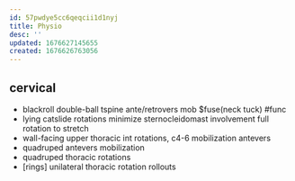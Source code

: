 ```yaml
---
id: 57pwdye5cc6qeqcii1d1nyj
title: Physio
desc: ''
updated: 1676627145655
created: 1676626763056
---
```


## cervical
- blackroll double-ball tspine ante/retrovers mob $fuse(neck tuck) #func
- lying catslide rotations
  minimize sternocleidomast involvement
  full rotation to stretch
- wall-facing upper thoracic int rotations, c4-6 mobilization antevers
- quadruped antevers mobilization
- quadruped thoracic rotations
- [rings] unilateral thoracic rotation rollouts
